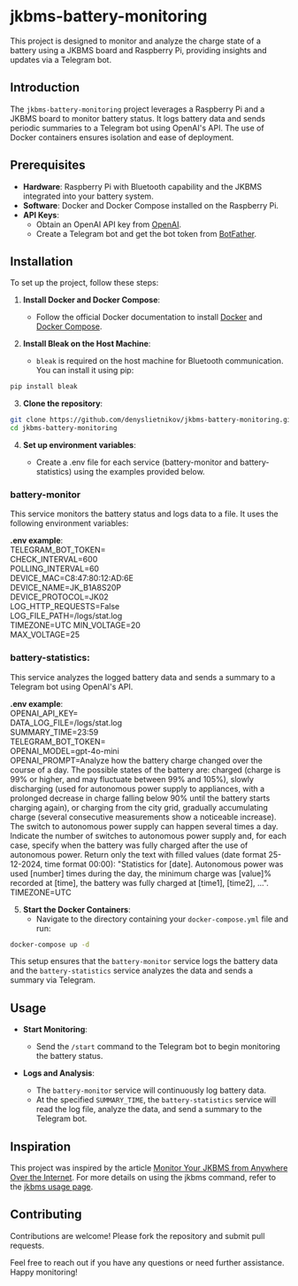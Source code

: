 # jkbms-battery-monitoring

This project is designed to monitor and analyze the charge state of a battery using a JKBMS board and Raspberry Pi, providing insights and updates via a Telegram bot. 

## Introduction

The `jkbms-battery-monitoring` project leverages a Raspberry Pi and a JKBMS board to monitor battery status. It logs battery data and sends periodic summaries to a Telegram bot using OpenAI's API. The use of Docker containers ensures isolation and ease of deployment.

## Prerequisites

- **Hardware**: Raspberry Pi with Bluetooth capability and the JKBMS integrated into your battery system.
- **Software**: Docker and Docker Compose installed on the Raspberry Pi.
- **API Keys**:
  - Obtain an OpenAI API key from [OpenAI](https://beta.openai.com/signup/).
  - Create a Telegram bot and get the bot token from [BotFather](https://core.telegram.org/bots#botfather).

## Installation

To set up the project, follow these steps:

1. **Install Docker and Docker Compose**:
   - Follow the official Docker documentation to install [Docker](https://docs.docker.com/get-docker/) and [Docker Compose](https://docs.docker.com/compose/install/).

2. **Install Bleak on the Host Machine**:
   - `bleak` is required on the host machine for Bluetooth communication. You can install it using pip:
```sh
pip install bleak
```

3. **Clone the repository**:
```bash
git clone https://github.com/denyslietnikov/jkbms-battery-monitoring.git
cd jkbms-battery-monitoring
```

4. **Set up environment variables**:

   - Create a .env file for each service (battery-monitor and battery-statistics) using the examples provided below.

### battery-monitor

This service monitors the battery status and logs data to a file. It uses the following environment variables:

**.env example**:  
TELEGRAM_BOT_TOKEN=  
CHECK_INTERVAL=600  
POLLING_INTERVAL=60  
DEVICE_MAC=C8:47:80:12:AD:6E  
DEVICE_NAME=JK_B1A8S20P  
DEVICE_PROTOCOL=JK02  
LOG_HTTP_REQUESTS=False  
LOG_FILE_PATH=/logs/stat.log  
TIMEZONE=UTC 
MIN_VOLTAGE=20  
MAX_VOLTAGE=25  


### battery-statistics:
 
This service analyzes the logged battery data and sends a summary to a Telegram bot using OpenAI's API. 

**.env example**:  
OPENAI_API_KEY=  
DATA_LOG_FILE=/logs/stat.log  
SUMMARY_TIME=23:59  
TELEGRAM_BOT_TOKEN=  
OPENAI_MODEL=gpt-4o-mini  
OPENAI_PROMPT=Analyze how the battery charge changed over the course of a day. The possible states of the battery are: charged (charge is 99% or higher, and may fluctuate between 99% and 105%), slowly discharging (used for autonomous power supply to appliances, with a prolonged decrease in charge falling below 90% until the battery starts charging again), or charging from the city grid, gradually accumulating charge (several consecutive measurements show a noticeable increase). The switch to autonomous power supply can happen several times a day. Indicate the number of switches to autonomous power supply and, for each case, specify when the battery was fully charged after the use of autonomous power. Return only the text with filled values (date format 25-12-2024, time format 00:00): "Statistics for [date]. Autonomous power was used [number] times during the day, the minimum charge was [value]% recorded at [time], the battery was fully charged at [time1], [time2], ...".  
TIMEZONE=UTC 

5. **Start the Docker Containers**:
   - Navigate to the directory containing your `docker-compose.yml` file and run:
```sh
docker-compose up -d
```

This setup ensures that the `battery-monitor` service logs the battery data and the `battery-statistics` service analyzes the data and sends a summary via Telegram.

## Usage

- **Start Monitoring**:
  - Send the `/start` command to the Telegram bot to begin monitoring the battery status.

- **Logs and Analysis**:
  - The `battery-monitor` service will continuously log battery data.
  - At the specified `SUMMARY_TIME`, the `battery-statistics` service will read the log file, analyze the data, and send a summary to the Telegram bot.

## Inspiration

This project was inspired by the article [Monitor Your JKBMS from Anywhere Over the Internet](https://sysopstechnix.com/monitor-your-jkbms-from-anywhere-over-the-internet/).
For more details on using the jkbms command, refer to the [jkbms usage page](https://github.com/jblance/mpp-solar/wiki/Detailed-Usage#jkbms-usage).

## Contributing

Contributions are welcome! Please fork the repository and submit pull requests.


Feel free to reach out if you have any questions or need further assistance. Happy monitoring!